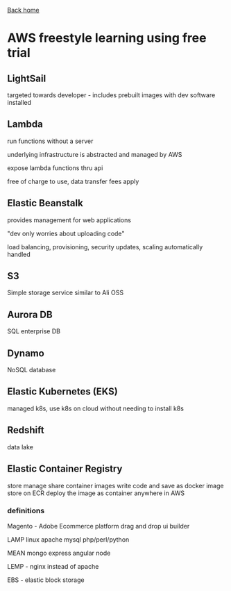 [Back home](../index.md)

# AWS freestyle learning using free trial

## LightSail

targeted towards developer - includes prebuilt images with dev software installed

## Lambda 

run functions without a server 

underlying infrastructure is abstracted and managed by AWS

expose lambda functions thru api 

free of charge to use, data transfer fees apply 

## Elastic Beanstalk 

provides management for web applications

"dev only worries about uploading code"

load balancing, provisioning, security updates, 
scaling automatically handled

## S3 

Simple storage service 
similar to Ali OSS

## Aurora DB

SQL enterprise DB

## Dynamo

NoSQL database

## Elastic Kubernetes (EKS)

managed k8s, use k8s on cloud without needing to install k8s

## Redshift

data lake 

## Elastic Container Registry 

store manage share container images 
write code and save as docker image 
store on ECR 
deploy the image as container anywhere in AWS

### definitions

Magento - Adobe Ecommerce platform 
drag and drop ui builder

LAMP linux apache mysql php/perl/python

MEAN mongo express angular node 

LEMP - nginx instead of apache 

EBS - elastic block storage